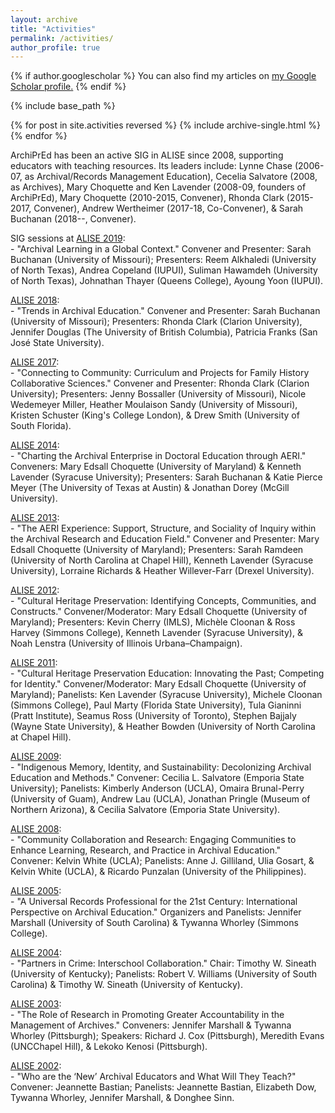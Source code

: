 ```yaml
---
layout: archive
title: "Activities"
permalink: /activities/
author_profile: true
---
```


{% if author.googlescholar %}
  You can also find my articles on <u><a href="{{author.googlescholar}}">my Google Scholar profile</a>.</u>
{% endif %}

{% include base_path %}

{% for post in site.activities reversed %}
  {% include archive-single.html %}
{% endfor %}

<p>ArchiPrEd has been an active SIG in ALISE since 2008, supporting educators with teaching resources. Its leaders include: Lynne Chase (2006-07, as Archival/Records Management Education), Cecelia Salvatore (2008, as Archives), Mary Choquette and Ken Lavender (2008-09, founders of ArchiPrEd), Mary Choquette (2010-2015, Convener), Rhonda Clark (2015-2017, Convener), Andrew Wertheimer (2017-18, Co-Convener), & Sarah Buchanan (2018--, Convener).</p>

<p>SIG sessions at <a href="https://www.alise.org/2019-conference">ALISE 2019</a>:<br/>
  - "Archival Learning in a Global Context." Convener and Presenter: Sarah Buchanan (University of Missouri); Presenters: Reem Alkhaledi (University of North Texas), Andrea Copeland (IUPUI), Suliman Hawamdeh (University of North Texas), Johnathan Thayer (Queens College), Ayoung Yoon (IUPUI).</p>

<p><a href="https://www.alise.org/assets/documents/conf_2018/ALISE%202018%20Program%20Book-FINAL_Combined.pdf">ALISE 2018</a>:<br/>
  - "Trends in Archival Education." Convener and Presenter: Sarah Buchanan (University of Missouri); Presenters: Rhonda Clark (Clarion University), Jennifer Douglas (The University of British Columbia), Patricia Franks (San José State University).</p>

<p><a href="https://www.alise.org/assets/documents/conf_2017/2017_ALISE_Conference_Program_Final.pdf">ALISE 2017</a>:<br/>
  - "Connecting to Community: Curriculum and Projects for Family History Collaborative Sciences." Convener and Presenter: Rhonda Clark (Clarion University); Presenters: Jenny Bossaller (University of Missouri), Nicole Wedemeyer Miller, Heather Moulaison Sandy (University of Missouri), Kristen Schuster (King's College London), & Drew Smith (University of South Florida).</p>

<p><a href="https://www.alise.org/assets/documents/conf_2014/2014%20alise%20officail%20program.pdf">ALISE 2014</a>:<br/>
  - "Charting the Archival Enterprise in Doctoral Education through AERI." Conveners: Mary Edsall Choquette (University of Maryland) & Kenneth Lavender (Syracuse University); Presenters: Sarah Buchanan & Katie Pierce Meyer (The University of Texas at Austin) & Jonathan Dorey (McGill University).</p>

<p><a href="https://www.alise.org/assets/documents/conf_2013/alise_op_2013-final.pdf">ALISE 2013</a>:<br/>
  - "The AERI Experience: Support, Structure, and Sociality of Inquiry within the Archival Research and Education Field." Convener and Presenter: Mary Edsall Choquette (University of Maryland); Presenters: Sarah Ramdeen (University of North Carolina at Chapel Hill), Kenneth Lavender (Syracuse University), Lorraine Richards & Heather Willever-Farr (Drexel University).</p>

<p><a href="https://www.alise.org/assets/documents/conf_2012/alise_op_2012.pdf">ALISE 2012</a>:<br/>
  - "Cultural Heritage Preservation: Identifying Concepts, Communities, and Constructs." Convener/Moderator: Mary Edsall Choquette (University of Maryland); Presenters: Kevin Cherry (IMLS), Michèle Cloonan & Ross Harvey (Simmons College), Kenneth Lavender (Syracuse University), & Noah Lenstra (University of Illinois Urbana–Champaign).</p>

<p><a href="https://www.alise.org/assets/documents/alise_op_2011.pdf">ALISE 2011</a>:<br/>
  - "Cultural Heritage Preservation Education: Innovating the Past; Competing for Identity." Convener/Moderator: Mary Edsall Choquette (University of Maryland); Panelists: Ken Lavender (Syracuse University), Michele Cloonan (Simmons College), Paul Marty (Florida State University), Tula Gianinni (Pratt Institute), Seamus Ross (University of Toronto), Stephen Bajjaly (Wayne State University), & Heather Bowden (University of North Carolina at Chapel Hill).</p>

<p><a href="https://www.alise.org/assets/documents/AliseProgram2009.pdf">ALISE 2009</a>:<br/>
  - "Indigenous Memory, Identity, and Sustainability: Decolonizing Archival Education and Methods." Convener: Cecilia L. Salvatore (Emporia State University); Panelists: Kimberly Anderson (UCLA), Omaira Brunal-Perry (University of Guam), Andrew Lau (UCLA), Jonathan Pringle (Museum of Northern Arizona), & Cecilia Salvatore (Emporia State University).</p>

<p><a href="https://www.alise.org/assets/documents/alise2008program.pdf">ALISE 2008</a>:<br/>
  - "Community Collaboration and Research: Engaging Communities to Enhance Learning, Research, and Practice in Archival Education." Convener: Kelvin White (UCLA); Panelists: Anne J. Gilliland, Ulia Gosart, & Kelvin White (UCLA), & Ricardo Punzalan (University of the Philippines).</p>

<p><a href="https://www.alise.org/assets/documents/alise_2005_final_program.pdf">ALISE 2005</a>:<br/>
  - "A Universal Records Professional for the 21st Century: International Perspective on Archival Education." Organizers and Panelists: Jennifer Marshall (University of South Carolina) & Tywanna Whorley (Simmons College).</p>
  
<p><a href="https://www.alise.org/assets/documents/final_program.pdf">ALISE 2004</a>:<br/>
  - "Partners in Crime: Interschool Collaboration." Chair: Timothy W. Sineath (University of Kentucky); Panelists: Robert V. Williams (University of South Carolina) & Timothy W. Sineath (University of Kentucky).</p>

<p><a href="https://www.alise.org/assets/documents/conf03_schedule.pdf">ALISE 2003</a>:<br/>
  - "The Role of Research in Promoting Greater Accountability in the Management of Archives." Conveners: Jennifer Marshall & Tywanna
Whorley (Pittsburgh); Speakers: Richard J. Cox (Pittsburgh), Meredith Evans (UNCChapel Hill), & Lekoko Kenosi (Pittsburgh).</p>

<p><a href="https://www.alise.org/assets/documents/2002program.pdf">ALISE 2002</a>:<br/>
  - "Who are the ‘New’ Archival Educators and What Will They Teach?" Convener: Jeannette Bastian; Panelists: Jeannette Bastian, Elizabeth Dow, Tywanna Whorley, Jennifer Marshall, & Donghee Sinn.</p>
